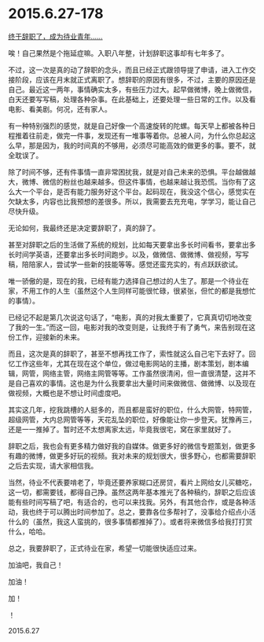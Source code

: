 2015.6.27-178
=============
[终于辞职了，成为待业青年……](http://mp.weixin.qq.com/s?__biz=MjM5MzA1MTA4Mg==&mid=208680327&idx=1&sn=970a122faf84ff47a3b372408d605947&scene=5#rd)

唉！自己果然是个拖延症嘛。入职八年整，计划辞职这事却有七年多了。

不过，这一次是真的动了辞职的念头，而且已经正式跟领导提了申请，进入工作交接阶段，应该在月末就正式离职了。想辞职的原因有很多，不过，主要的原因还是自己。最近这一两年，事情确实太多，有些压力过大。起早做微博，晚上做微信，白天还要写写稿，处理各种杂事。在此基础上，还要处理一些日常的工作。以及看电影、看美剧。何况，还有家人。

有一种特别强烈的感觉，就是自己好像一个高速旋转的陀螺。每天早上都被各种日程推着往前走，做完一件事，发现还有一堆事等着你。总被人问，为什么你总起这么早，那是因为，我的时间真的不够用，必须尽可能高效的做更多的事。要不，就全耽误了。

除了时间不够，还有件事情一直非常困扰我，就是对自己未来的恐惧。平台越做越大，微博、微信的粉丝也越来越多。但这件事情，也越来越让我恐慌。当你有了这么大一个平台，是否有能力服务好这个平台。起码现在，我没这个信心，感觉实在欠缺太多，内容也比我预想的差很多。所以，我需要去充充电，学学习，能让自己尽快升级。

无论如何，我最终还是决定要辞职了，真的辞了。

甚至对辞职之后的生活做了系统的规划，比如每天要拿出多长时间看书，要拿出多长时间学英语，还要拿出多长时间跑步。以及，做微信、做微博、做视频，写写稿，陪陪家人，尝试学一些新的技能等等。感觉还蛮充实的，有点跃跃欲试。

唯一骄傲的是，现在的我，已经有能力选择自己想过的人生了。那是一个待业在家，不用工作的人生（虽然这个人生同样可能很忙碌，很紧张，但忙的都是我想忙的事情）。

已经记不起是第几次说这句话了，“电影，真的对我太重要了，它真真切切地改变了我的一生。”而这一回，电影对我的改变则是，让我终于有了勇气，来告别现在这份工作，迎接新的未来。

而且，这次是真的辞职了，甚至不想再找工作了，索性就这么自己宅下去好了。回忆工作这些年，尤其在现在这个单位，做过电影网站的主播，剧本策划，剧本编辑，网管，网络主管，网络主网管等等。工作虽然很清闲，但一直很清楚，这并不是自己喜欢的事情。这也是为什么我要拿出大量时间来做微信、做微博、以及现在做视频，大概也是不想让时间虚度吧。

其实这几年，挖我跳槽的人挺多的，而且都是蛮好的职位，什么大网管，特网管，超级网管，大内总网管等等，天花乱坠的职位，好像能让你一步登天。犹豫再三，还是一一推掉了。暂时还不太想离家太远，毕竟我很宅，窝在家里就好了。

辞职之后，我也会有更多精力做好我的自媒体。做更多好的微信专题策划，做更多有趣的微博，做更多好玩的视频。我对未来的规划很大，很多野心，也都需要辞职之后去实现，请大家相信我。

当然，待业不代表要啃老了，毕竟还要养家糊口还房贷，看片上网给女儿买糖吃，这一切，都需要钱，都得自己挣。虽然这两年基本推光了各种稿约，辞职之后应该能有些时间写稿了吧，有适合的，也可以来找我。另外，有其他合作，或是各种活动，我也终于可以腾出时间参加了。总之，要靠各位多帮衬了，没事给介绍点小活什么的（虽然，我这人蛮挑的，很多事情都推掉了）。或者将来微信多给我打打赏什么，哈哈。

总之，我要辞职了，正式待业在家，希望一切能很快适应过来。

加油吧，我自己！

加油！

加！

！

2015.6.27